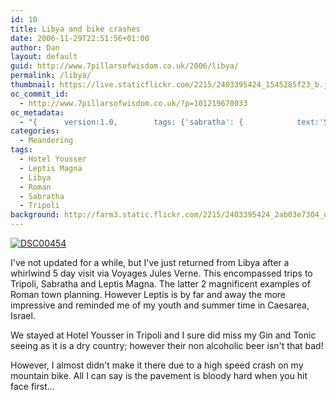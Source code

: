 ```yaml
---
id: 10
title: Libya and bike crashes
date: 2006-11-29T22:51:56+01:00
author: Dan
layout: default
guid: http://www.7pillarsofwisdom.co.uk/2006/libya/
permalink: /libya/
thumbnail: https://live.staticflickr.com/2215/2403395424_1545285f23_b.jpg
oc_commit_id:
  - http://www.7pillarsofwisdom.co.uk/?p=101219670033
oc_metadata:
  - "{		version:1.0,		tags: {'sabratha': {			text:'Sabratha',			slug:'sabratha',			source:{			url:'http://d.opencalais.com/genericHasher-1/9e48a448-c0d9-3ca4-bb59-275cfd778ce8',			type:{			url:'http://s.opencalais.com/1/type/em/e/City',			iconURL:'',			name:'City'		},			name:'Sabratha',			nInstances:1		},			bucketName:'current'		},'libya': {			text:'Libya',			slug:'libya',			source:{			url:'http://d.opencalais.com/genericHasher-1/d46ca6f4-7b67-3fbc-b3fe-0fb301cc1ae7',			type:{			url:'http://s.opencalais.com/1/type/em/e/Country',			iconURL:'',			name:'Country'		},			name:'Libya',			nInstances:1		},			bucketName:'current'		},'hotel-yousser': {			text:'Hotel Yousser',			slug:'hotel-yousser',			source:{			url:'http://d.opencalais.com/genericHasher-1/5ee60240-10c3-337f-bac2-2ac85b229707',			type:{			url:'http://s.opencalais.com/1/type/em/e/Facility',			iconURL:'',			name:'Facility'		},			name:'Hotel Yousser',			nInstances:1		},			bucketName:'current'		},'leptis-magna': {			text:'Leptis Magna',			slug:'leptis-magna',			source:{			url:'http://d.opencalais.com/genericHasher-1/b4f441e1-b91e-31ef-9d9a-2cdec955c507',			type:{			url:'http://s.opencalais.com/1/type/em/e/City',			iconURL:'',			name:'City'		},			name:'Leptis Magna',			nInstances:1		},			bucketName:'current'		},'tripoli': {			text:'Tripoli',			slug:'tripoli',			source:{			url:'http://d.opencalais.com/genericHasher-1/685db99f-c595-3cc4-9609-32fd5f22e9d4',			type:{			url:'http://s.opencalais.com/1/type/em/e/City',			iconURL:'',			name:'City'		},			name:'Tripoli',			nInstances:1		},			bucketName:'current'		},'roman': {			text:'Roman',			slug:'roman',			source:{			url:'http://d.opencalais.com/genericHasher-1/9a3dc697-0442-3180-bfb5-e368e0f773d9',			type:{			url:'http://s.opencalais.com/1/type/em/e/City',			iconURL:'',			name:'City'		},			name:'Roman',			nInstances:1		},			bucketName:'current'		}}	}"
categories:
  - Meandering
tags:
  - Hotel Yousser
  - Leptis Magna
  - Libya
  - Roman
  - Sabratha
  - Tripoli
background: http://farm3.static.flickr.com/2215/2403395424_2ab03e7304_o.jpg
---
```

<a class="flickr-image img-fluid" title="DSC00454" rel="flickr-mgr" href="http://www.flickr.com/photos/38845646@N00/2403395424/"><img class="flickr-medium img-fluid" longdesc="http://farm3.static.flickr.com/2215/2403395424_2ab03e7304_o.jpg" src="https://live.staticflickr.com/2215/2403395424_1545285f23_b.jpg" alt="DSC00454" /></a>

I've not updated for a while, but I've just returned from Libya after a whirlwind 5 day visit via Voyages Jules Verne. This encompassed trips to Tripoli, Sabratha and Leptis Magna. The latter 2 magnificent examples of Roman town planning. However Leptis is by far and away the more impressive and reminded me of my youth and summer time in Caesarea, Israel.

We stayed at Hotel Yousser in Tripoli and I sure did miss my Gin and Tonic seeing as it is a dry country; however their non alcoholic beer isn't that bad!

However, I almost didn't make it there due to a high speed crash on my mountain
bike. All I can say is the pavement is bloody hard when you hit face
first...
